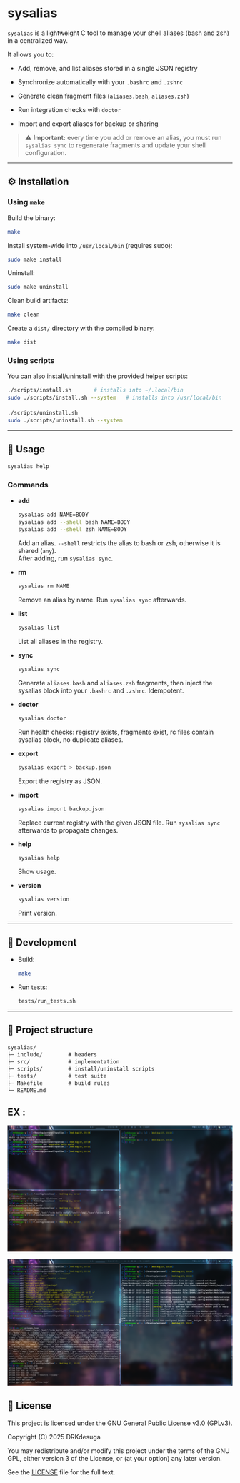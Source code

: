 
# sysalias

`sysalias` is a lightweight C tool to manage your shell aliases (bash and zsh) in a centralized way.

It allows you to:

-   Add, remove, and list aliases stored in a single JSON registry
    
-   Synchronize automatically with your `.bashrc` and `.zshrc`
    
-   Generate clean fragment files (`aliases.bash`, `aliases.zsh`)
    
-   Run integration checks with `doctor`
    
-   Import and export aliases for backup or sharing
    

> ⚠️ **Important:** every time you add or remove an alias, you must run `sysalias sync` to regenerate fragments and update your shell configuration.

----------

## ⚙️ Installation

### Using `make`

Build the binary:

```bash
make

```

Install system-wide into `/usr/local/bin` (requires sudo):

```bash
sudo make install

```

Uninstall:

```bash
sudo make uninstall

```

Clean build artifacts:

```bash
make clean

```

Create a `dist/` directory with the compiled binary:

```bash
make dist

```

### Using scripts

You can also install/uninstall with the provided helper scripts:

```bash
./scripts/install.sh       # installs into ~/.local/bin
sudo ./scripts/install.sh --system   # installs into /usr/local/bin

./scripts/uninstall.sh
sudo ./scripts/uninstall.sh --system

```

----------

## 🚀 Usage

```bash
sysalias help

```

### Commands

-   **add**
    
    ```bash
    sysalias add NAME=BODY
    sysalias add --shell bash NAME=BODY
    sysalias add --shell zsh NAME=BODY
    
    ```
    
    Add an alias. `--shell` restricts the alias to bash or zsh, otherwise it is shared (`any`).  
    After adding, run `sysalias sync`.
    
-   **rm**
    
    ```bash
    sysalias rm NAME
    
    ```
    
    Remove an alias by name. Run `sysalias sync` afterwards.
    
-   **list**
    
    ```bash
    sysalias list
    
    ```
    
    List all aliases in the registry.
    
-   **sync**
    
    ```bash
    sysalias sync
    
    ```
    
    Generate `aliases.bash` and `aliases.zsh` fragments, then inject the sysalias block into your `.bashrc` and `.zshrc`. Idempotent.
    
-   **doctor**
    
    ```bash
    sysalias doctor
    
    ```
    
    Run health checks: registry exists, fragments exist, rc files contain sysalias block, no duplicate aliases.
    
-   **export**
    
    ```bash
    sysalias export > backup.json
    
    ```
    
    Export the registry as JSON.
    
-   **import**
    
    ```bash
    sysalias import backup.json
    
    ```
    
    Replace current registry with the given JSON file. Run `sysalias sync` afterwards to propagate changes.
    
-   **help**
    
    ```bash
    sysalias help
    
    ```
    
    Show usage.
    
-   **version**
    
    ```bash
    sysalias version
    
    ```
    
    Print version.
    

----------

## 🧪 Development

-   Build:
    
    ```bash
    make
    
    ```
    
-   Run tests:
    
    ```bash
    tests/run_tests.sh
    
    ```
    

----------

## 📂 Project structure

```
sysalias/
├─ include/        # headers
├─ src/            # implementation
├─ scripts/        # install/uninstall scripts
├─ tests/          # test suite
├─ Makefile        # build rules
└─ README.md

```

## EX :

![Screenshot](examples/screen1.png)

![Screenshot](examples/screen2.png)

## 📜 License

This project is licensed under the GNU General Public License v3.0 (GPLv3).

Copyright (C) 2025  DRKdesuga

You may redistribute and/or modify this project under the terms of the GNU GPL,
either version 3 of the License, or (at your option) any later version.

See the [LICENSE](LICENSE) file for the full text.
